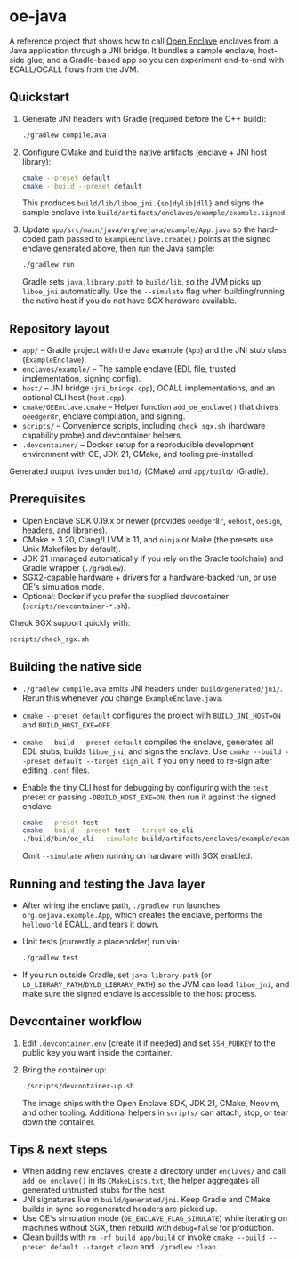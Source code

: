 # oe-java

A reference project that shows how to call [Open Enclave](https://openenclave.io/) enclaves from a Java application through a JNI bridge. It bundles a sample enclave, host-side glue, and a Gradle-based app so you can experiment end-to-end with ECALL/OCALL flows from the JVM.

## Quickstart

1. Generate JNI headers with Gradle (required before the C++ build):

   ```bash
   ./gradlew compileJava
   ```

2. Configure CMake and build the native artifacts (enclave + JNI host library):

   ```bash
   cmake --preset default
   cmake --build --preset default
   ```

   This produces `build/lib/liboe_jni.{so|dylib|dll}` and signs the sample enclave into `build/artifacts/enclaves/example/example.signed`.
3. Update `app/src/main/java/org/oejava/example/App.java` so the hard-coded path passed to `ExampleEnclave.create()` points at the signed enclave generated above, then run the Java sample:

   ```bash
   ./gradlew run
   ```

   Gradle sets `java.library.path` to `build/lib`, so the JVM picks up `liboe_jni` automatically. Use the `--simulate` flag when building/running the native host if you do not have SGX hardware available.

## Repository layout

- `app/` – Gradle project with the Java example (`App`) and the JNI stub class (`ExampleEnclave`).
- `enclaves/example/` – The sample enclave (EDL file, trusted implementation, signing config).
- `host/` – JNI bridge (`jni_bridge.cpp`), OCALL implementations, and an optional CLI host (`host.cpp`).
- `cmake/OEEnclave.cmake` – Helper function `add_oe_enclave()` that drives `oeedger8r`, enclave compilation, and signing.
- `scripts/` – Convenience scripts, including `check_sgx.sh` (hardware capability probe) and devcontainer helpers.
- `.devcontainer/` – Docker setup for a reproducible development environment with OE, JDK 21, CMake, and tooling pre-installed.

Generated output lives under `build/` (CMake) and `app/build/` (Gradle).

## Prerequisites

- Open Enclave SDK 0.19.x or newer (provides `oeedger8r`, `oehost`, `oesign`, headers, and libraries).
- CMake ≥ 3.20, Clang/LLVM ≥ 11, and `ninja` or Make (the presets use Unix Makefiles by default).
- JDK 21 (managed automatically if you rely on the Gradle toolchain) and Gradle wrapper (`./gradlew`).
- SGX2-capable hardware + drivers for a hardware-backed run, or use OE's simulation mode.
- Optional: Docker if you prefer the supplied devcontainer (`scripts/devcontainer-*.sh`).

Check SGX support quickly with:

```bash
scripts/check_sgx.sh
```

## Building the native side

- `./gradlew compileJava` emits JNI headers under `build/generated/jni/`. Rerun this whenever you change `ExampleEnclave.java`.
- `cmake --preset default` configures the project with `BUILD_JNI_HOST=ON` and `BUILD_HOST_EXE=OFF`.
- `cmake --build --preset default` compiles the enclave, generates all EDL stubs, builds `liboe_jni`, and signs the enclave. Use `cmake --build --preset default --target sign_all` if you only need to re-sign after editing `.conf` files.
- Enable the tiny CLI host for debugging by configuring with the `test` preset or passing `-DBUILD_HOST_EXE=ON`, then run it against the signed enclave:

  ```bash
  cmake --preset test
  cmake --build --preset test --target oe_cli
  ./build/bin/oe_cli --simulate build/artifacts/enclaves/example/example.signed
  ```

  Omit `--simulate` when running on hardware with SGX enabled.

## Running and testing the Java layer

- After wiring the enclave path, `./gradlew run` launches `org.oejava.example.App`, which creates the enclave, performs the `helloworld` ECALL, and tears it down.
- Unit tests (currently a placeholder) run via:

  ```bash
  ./gradlew test
  ```

- If you run outside Gradle, set `java.library.path` (or `LD_LIBRARY_PATH`/`DYLD_LIBRARY_PATH`) so the JVM can load `liboe_jni`, and make sure the signed enclave is accessible to the host process.

## Devcontainer workflow

1. Edit `.devcontainer.env` (create it if needed) and set `SSH_PUBKEY` to the public key you want inside the container.
2. Bring the container up:

   ```bash
   ./scripts/devcontainer-up.sh
   ```

   The image ships with the Open Enclave SDK, JDK 21, CMake, Neovim, and other tooling. Additional helpers in `scripts/` can attach, stop, or tear down the container.

## Tips & next steps

- When adding new enclaves, create a directory under `enclaves/` and call `add_oe_enclave()` in its `CMakeLists.txt`; the helper aggregates all generated untrusted stubs for the host.
- JNI signatures live in `build/generated/jni`. Keep Gradle and CMake builds in sync so regenerated headers are picked up.
- Use OE's simulation mode (`OE_ENCLAVE_FLAG_SIMULATE`) while iterating on machines without SGX, then rebuild with `debug=false` for production.
- Clean builds with `rm -rf build app/build` or invoke `cmake --build --preset default --target clean` and `./gradlew clean`.
